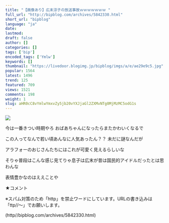 ```yaml
---
title: "【画像あり】広末涼子の放送事故ｗｗｗｗｗｗｗ "
full_url: "http://bipblog.com/archives/5842330.html"
short_url: "bipblog"
language: "ja"
date: 
lastmod: 
draft: false
author: []
categories: []
tags: ['bip']
encoded_tags: ['Ymlw']
keywords: []
thumbnail: "https://livedoor.blogimg.jp/bipblog/imgs/a/e/ae29e9c5.jpg"
popular: 1564
latest: 1496
trend: 125
featured: 709
views: 1521
comments: 198
weight: 1
slug: aHR0cC8vYmlwYmxvZy5jb20vYXJjaGl2ZXMvNTg0MjMzMC5odG1s
---
```


![](https://livedoor.blogimg.jp/bipblog/imgs/a/e/ae29e9c5.jpg)

<div><p>今は一番きつい時期やろ おばあちゃんになったらまたかわいくなるで</p><p>この人ってなんで若い頃あんなに人気あったん？？ 未だに謎なんだが</p><p>アラフォーのおじさんたちにはこれが可愛く見えるらしいな</p><p>そりゃ普段はこんな感じ見てりゃ息子は広末が昔は国民的アイドルだったとは思わんな</p><p>表情豊かなのはええことや</p><p class='meiryo'>★コメント</p><p class='center'><p class='kyakuchu center'>※スパム対策のため「http」を禁止ワードにしています。URLの書き込みは「ttp//～」でお願いします。</p></p> </div>

(http//bipblog.com/archives/5842330.html)
